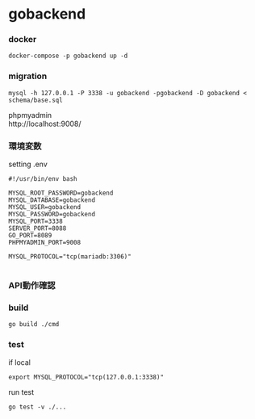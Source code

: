 # gobackend

### docker
```
docker-compose -p gobackend up -d
```

### migration

```
mysql -h 127.0.0.1 -P 3338 -u gobackend -pgobackend -D gobackend < schema/base.sql
```

phpmyadmin  
http://localhost:9008/

### 環境変数
setting .env

```
#!/usr/bin/env bash

MYSQL_ROOT_PASSWORD=gobackend
MYSQL_DATABASE=gobackend
MYSQL_USER=gobackend
MYSQL_PASSWORD=gobackend
MYSQL_PORT=3338
SERVER_PORT=8088
GO_PORT=8089
PHPMYADMIN_PORT=9008

MYSQL_PROTOCOL="tcp(mariadb:3306)"


```

### API動作確認


### build
```
go build ./cmd
```

### test

if local

```
export MYSQL_PROTOCOL="tcp(127.0.0.1:3338)"
```


run test
```
go test -v ./...
```


